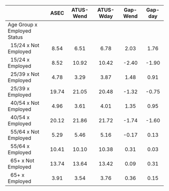 
|                      |         ASEC |    ATUS-Wend |    ATUS-Wday |     Gap-Wend |      Gap-day |
| -------------------- | :----------: | :----------: | :----------: | :----------: | :----------: |
| Age Group x Employed Status |              |              |              |              |              |
| &nbsp;&nbsp;15/24 x Not Employed |         8.54 |         6.51 |         6.78 |         2.03 |         1.76 |
| &nbsp;&nbsp;15/24 x Employed |         8.52 |        10.92 |        10.42 |        -2.40 |        -1.90 |
| &nbsp;&nbsp;25/39 x Not Employed |         4.78 |         3.29 |         3.87 |         1.48 |         0.91 |
| &nbsp;&nbsp;25/39 x Employed |        19.74 |        21.05 |        20.48 |        -1.32 |        -0.75 |
| &nbsp;&nbsp;40/54 x Not Employed |         4.96 |         3.61 |         4.01 |         1.35 |         0.95 |
| &nbsp;&nbsp;40/54 x Employed |        20.12 |        21.86 |        21.72 |        -1.74 |        -1.60 |
| &nbsp;&nbsp;55/64 x Not Employed |         5.29 |         5.46 |         5.16 |        -0.17 |         0.13 |
| &nbsp;&nbsp;55/64 x Employed |        10.41 |        10.10 |        10.38 |         0.31 |         0.03 |
| &nbsp;&nbsp;65+ x Not Employed |        13.74 |        13.64 |        13.42 |         0.09 |         0.31 |
| &nbsp;&nbsp;65+ x Employed |         3.91 |         3.54 |         3.76 |         0.36 |         0.15 |

